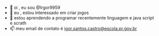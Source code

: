 - 👋 oi , eu sou  @Irgor9959
- 👀 eu , estou interessado em criar jogos
- 🌱 estou aprendendo a programar recentemente linguagem e java script e scrath
- 📫 meu email de contato é igor.santos.castro@escola.pr.gov.br

